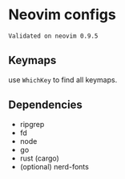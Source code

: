 # Neovim configs

```
Validated on neovim 0.9.5
```

## Keymaps

use `WhichKey` to find all keymaps.

## Dependencies

- ripgrep
- fd
- node
- go
- rust (cargo)
- (optional) nerd-fonts
